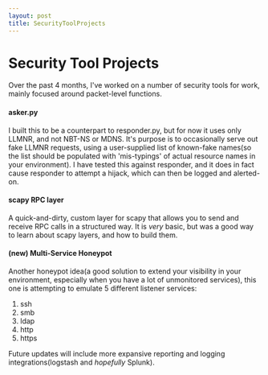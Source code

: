 ```yaml
---
layout: post
title: SecurityToolProjects
---
```


# Security Tool Projects

Over the past 4 months, I've worked on a number of security tools for work, mainly focused around packet-level functions.

#### asker.py

I built this to be a counterpart to responder.py, but for now it uses only LLMNR, and not NBT-NS or MDNS. It's purpose is to occasionally serve out fake LLMNR requests, using a user-supplied list of known-fake names(so the list should be populated with 'mis-typings' of actual resource names in your environment).
I have tested this against responder, and it does in fact cause responder to attempt a hijack, which can then be logged and alerted-on.

#### scapy RPC layer

A quick-and-dirty, custom layer for scapy that allows you to send and receive RPC calls in a structured way. It is *very* basic, but was a good way to learn about scapy layers, and how to build them.

#### (new) Multi-Service Honeypot

Another honeypot idea(a good solution to extend your visibility in your environment, especially when you have a lot of unmonitored services), this one is attempting to emulate 5 different listener services:
1. ssh
2. smb
3. ldap
4. http
5. https

Future updates will include more expansive reporting and logging integrations(logstash and *hopefully* Splunk).
